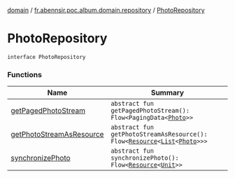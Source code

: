 [domain](../../index.md) / [fr.abennsir.poc.album.domain.repository](../index.md) / [PhotoRepository](./index.md)

# PhotoRepository

`interface PhotoRepository`

### Functions

| Name | Summary |
|---|---|
| [getPagedPhotoStream](get-paged-photo-stream.md) | `abstract fun getPagedPhotoStream(): Flow<PagingData<`[`Photo`](../../fr.abennsir.poc.album.domain.data/-photo/index.md)`>>` |
| [getPhotoStreamAsResource](get-photo-stream-as-resource.md) | `abstract fun getPhotoStreamAsResource(): Flow<`[`Resource`](../../fr.abennsir.poc.album.domain.data/-resource/index.md)`<`[`List`](https://kotlinlang.org/api/latest/jvm/stdlib/kotlin.collections/-list/index.html)`<`[`Photo`](../../fr.abennsir.poc.album.domain.data/-photo/index.md)`>>>` |
| [synchronizePhoto](synchronize-photo.md) | `abstract fun synchronizePhoto(): Flow<`[`Resource`](../../fr.abennsir.poc.album.domain.data/-resource/index.md)`<`[`Unit`](https://kotlinlang.org/api/latest/jvm/stdlib/kotlin/-unit/index.html)`>>` |
